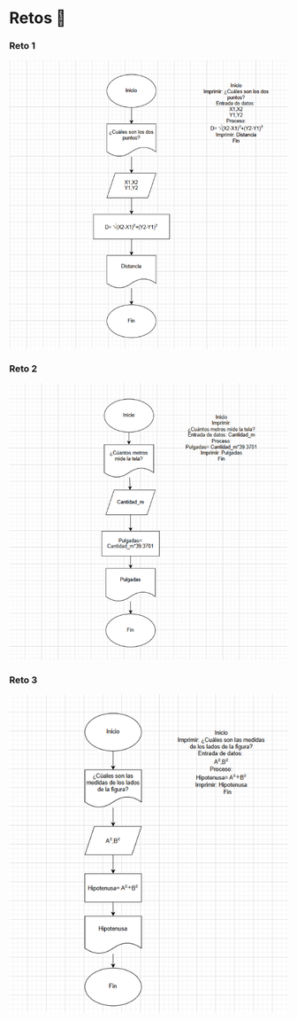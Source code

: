 # Retos 🎯

### Reto 1

![Reto1](../images/30.png)

### Reto 2

![Reto2](../images/31.png)

### Reto 3

![Reto3][def]

[def]: ../images/32.png